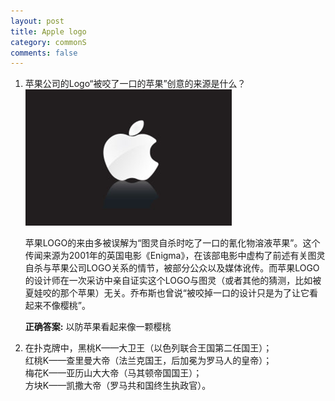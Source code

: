 ```yaml
---
layout: post
title: Apple logo
category: commonS
comments: false
---
```


1. 苹果公司的Logo“被咬了一口的苹果”创意的来源是什么？   
  ![apple logo](/images/201509/apple.png "apple logo")

	苹果LOGO的来由多被误解为“图灵自杀时吃了一口的氰化物溶液苹果”。这个传闻来源为2001年的英国电影《Enigma》，在该部电影中虚构了前述有关图灵自杀与苹果公司LOGO关系的情节，被部分公众以及媒体讹传。而苹果LOGO的设计师在一次采访中亲自证实这个LOGO与图灵（或者其他的猜测，比如被夏娃咬的那个苹果）无关。乔布斯也曾说“被咬掉一口的设计只是为了让它看起来不像樱桃”。

	**正确答案:** 以防苹果看起来像一颗樱桃


2. 在扑克牌中，黑桃K——大卫王（以色列联合王国第二任国王）；  
   红桃K——查里曼大帝（法兰克国王，后加冕为罗马人的皇帝）；  
   梅花K——亚历山大大帝（马其顿帝国国王）；  
   方块K——凯撒大帝（罗马共和国终生执政官）。
